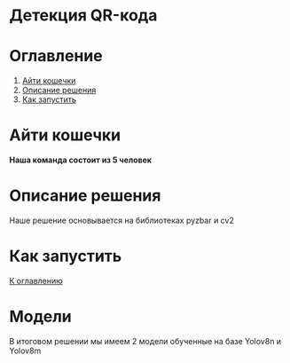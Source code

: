 # Детекция QR-кода
# Оглавление
1. [Айти кошечки](#Айти-кошечки)
2. [Описание решения](#описание-решения)
3. [Как запустить](#как-запустить)

# Айти кошечки
__Наша команда состоит из 5 человек__

# Описание решения
Наше решение основывается на библиотеках pyzbar и cv2


# Как запустить
[К оглавлению](#оглавление)
# Модели
В итоговом решении мы имеем 2 модели обученные на базе Yolov8n и Yolov8m
